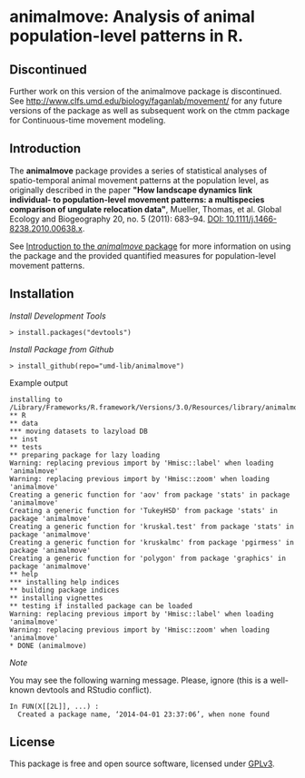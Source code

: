animalmove: Analysis of animal population-level patterns in R. 
====

Discontinued
-----------
Further work on this version of the animalmove package is discontinued.  See http://www.clfs.umd.edu/biology/faganlab/movement/ for any future versions of the package as well as subsequent work on the ctmm package for Continuous-time movement modeling.

Introduction
------------

The  **animalmove** package provides a series of statistical analyses of spatio-temporal animal movement patterns at the population level, as originally described in the paper **"How  landscape dynamics link individual- to population-level movement patterns: a multispecies   comparison of ungulate relocation data"**, Mueller, Thomas, et al. Global Ecology and    Biogeography 20, no. 5 (2011): 683–94. [DOI: 10.1111/j.1466-8238.2010.00638.x](http://doi.org/10.1111/j.1466-8238.2010.00638.x).

See [Introduction to the *animalmove* package](vignettes/IntrotoAnimalMove.md) for more information on using the package and the provided quantified measures for population-level movement patterns.

## Installation

*Install Development Tools*

```
> install.packages("devtools")

```

*Install Package from Github*

```
> install_github(repo="umd-lib/animalmove")

```

Example output

```
installing to /Library/Frameworks/R.framework/Versions/3.0/Resources/library/animalmove/libs
** R
** data
*** moving datasets to lazyload DB
** inst
** tests
** preparing package for lazy loading
Warning: replacing previous import by 'Hmisc::label' when loading 'animalmove'
Warning: replacing previous import by 'Hmisc::zoom' when loading 'animalmove'
Creating a generic function for 'aov' from package 'stats' in package 'animalmove'
Creating a generic function for 'TukeyHSD' from package 'stats' in package 'animalmove'
Creating a generic function for 'kruskal.test' from package 'stats' in package 'animalmove'
Creating a generic function for 'kruskalmc' from package 'pgirmess' in package 'animalmove'
Creating a generic function for 'polygon' from package 'graphics' in package 'animalmove'
** help
*** installing help indices
** building package indices
** installing vignettes
** testing if installed package can be loaded
Warning: replacing previous import by 'Hmisc::label' when loading 'animalmove'
Warning: replacing previous import by 'Hmisc::zoom' when loading 'animalmove'
* DONE (animalmove)
```

*Note*

You may see the following warning message. Please, ignore (this is a well-known devtools and RStudio conflict).

```
In FUN(X[[2L]], ...) :
  Created a package name, ‘2014-04-01 23:37:06’, when none found
```
## License

This package is free and open source software, licensed under [GPLv3](https://www.gnu.org/licenses/gpl-3.0-standalone.html).
